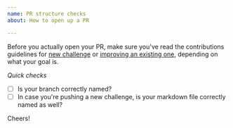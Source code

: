 ```yaml
---
name: PR structure checks
about: How to open up a PR

---
```


Before you actually open your PR, make sure you've read the contributions guidelines for [new challenge](https://github.com/nfilzi/interviews-coding-challenges/blob/master/contribution-guidelines/how-to-contribute-new-challenges.md) or [improving an existing one](https://github.com/nfilzi/interviews-coding-challenges/blob/master/contribution-guidelines/how-to-contribute-to-existing-challenges.md), depending on what your goal is.

*Quick checks*
- [ ] Is your branch correctly named?
- [ ] In case you're pushing a new challenge, is your markdown file correctly named as well?

Cheers!
